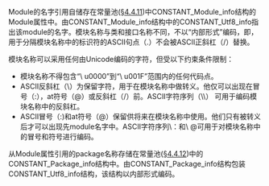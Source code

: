 Module的名字引用自储存在常量池([§4.4.11](https://docs.oracle.com/javase/specs/jvms/se12/html/jvms-4.html#jvms-4.4.11))中CONSTANT_Module_info结构的Module属性中。由CONSTANT_Module_info结构中的CONSTANT_Utf8_info指出该module的名字。模块名称与类和接口名称不同，不以“内部形式”编码，即，用于分隔模块名称中的标识符的ASCII句点（.）不会被ASCII正斜杠（/）替换。

模块名称可以采用任何由Unicode编码的字符，但受以下约束条件限制：

- 模块名称不得包含“\ u0000”到“\ u001F”范围内的任何代码点。
- ASCII反斜杠（\）为保留字符，用于在模块名称中做转义。他仅可以出现在冒号（:），at符号（@）或反斜杠（/）前。ASCII字符序列（\\\） 可用于编码模块名称中的反斜杠。
- ASCII冒号（:)和at符号（@）保留供将来在模块名称中使用。他们只有被转义后才可以出现先module名字中。ASCII字符序列\：和\ @可用于对模块名称中的冒号和符号进行编码。

从Module属性引用的package名称存储在常量池([§4.4.12](https://docs.oracle.com/javase/specs/jvms/se12/html/jvms-4.html#jvms-4.4.12))中的CONSTANT_Package_info结构中。由CONSTANT_Package_info结构包装CONSTANT_Utf8_info结构，该结构以内部形式编码。